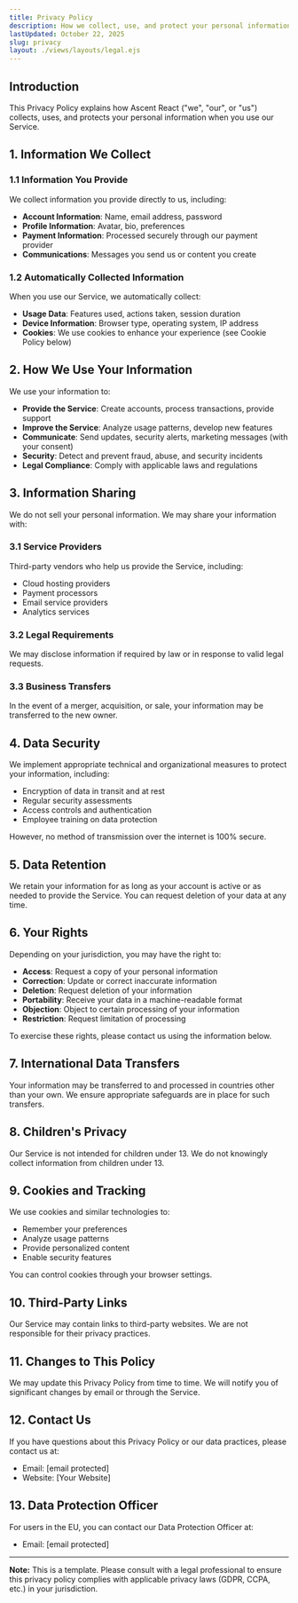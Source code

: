 ```yaml
---
title: Privacy Policy
description: How we collect, use, and protect your personal information
lastUpdated: October 22, 2025
slug: privacy
layout: ./views/layouts/legal.ejs
---
```


## Introduction

This Privacy Policy explains how Ascent React ("we", "our", or "us") collects, uses, and protects your personal information when you use our Service.

## 1. Information We Collect

### 1.1 Information You Provide

We collect information you provide directly to us, including:

- **Account Information**: Name, email address, password
- **Profile Information**: Avatar, bio, preferences
- **Payment Information**: Processed securely through our payment provider
- **Communications**: Messages you send us or content you create

### 1.2 Automatically Collected Information

When you use our Service, we automatically collect:

- **Usage Data**: Features used, actions taken, session duration
- **Device Information**: Browser type, operating system, IP address
- **Cookies**: We use cookies to enhance your experience (see Cookie Policy below)

## 2. How We Use Your Information

We use your information to:

- **Provide the Service**: Create accounts, process transactions, provide support
- **Improve the Service**: Analyze usage patterns, develop new features
- **Communicate**: Send updates, security alerts, marketing messages (with your consent)
- **Security**: Detect and prevent fraud, abuse, and security incidents
- **Legal Compliance**: Comply with applicable laws and regulations

## 3. Information Sharing

We do not sell your personal information. We may share your information with:

### 3.1 Service Providers

Third-party vendors who help us provide the Service, including:

- Cloud hosting providers
- Payment processors
- Email service providers
- Analytics services

### 3.2 Legal Requirements

We may disclose information if required by law or in response to valid legal requests.

### 3.3 Business Transfers

In the event of a merger, acquisition, or sale, your information may be transferred to the new owner.

## 4. Data Security

We implement appropriate technical and organizational measures to protect your information, including:

- Encryption of data in transit and at rest
- Regular security assessments
- Access controls and authentication
- Employee training on data protection

However, no method of transmission over the internet is 100% secure.

## 5. Data Retention

We retain your information for as long as your account is active or as needed to provide the Service. You can request deletion of your data at any time.

## 6. Your Rights

Depending on your jurisdiction, you may have the right to:

- **Access**: Request a copy of your personal information
- **Correction**: Update or correct inaccurate information
- **Deletion**: Request deletion of your information
- **Portability**: Receive your data in a machine-readable format
- **Objection**: Object to certain processing of your information
- **Restriction**: Request limitation of processing

To exercise these rights, please contact us using the information below.

## 7. International Data Transfers

Your information may be transferred to and processed in countries other than your own. We ensure appropriate safeguards are in place for such transfers.

## 8. Children's Privacy

Our Service is not intended for children under 13. We do not knowingly collect information from children under 13.

## 9. Cookies and Tracking

We use cookies and similar technologies to:

- Remember your preferences
- Analyze usage patterns
- Provide personalized content
- Enable security features

You can control cookies through your browser settings.

## 10. Third-Party Links

Our Service may contain links to third-party websites. We are not responsible for their privacy practices.

## 11. Changes to This Policy

We may update this Privacy Policy from time to time. We will notify you of significant changes by email or through the Service.

## 12. Contact Us

If you have questions about this Privacy Policy or our data practices, please contact us at:

- Email: [email protected]
- Website: [Your Website]

## 13. Data Protection Officer

For users in the EU, you can contact our Data Protection Officer at:

- Email: [email protected]

---

**Note:** This is a template. Please consult with a legal professional to ensure this privacy policy complies with applicable privacy laws (GDPR, CCPA, etc.) in your jurisdiction.
